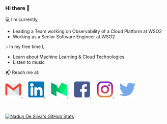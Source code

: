 ### Hi there 👋

💻 I’m currently,
- Leading a Team working on Observability of a Cloud Platform at WSO2
- Working as a Senior Software Engineer at WSO2

🎶 In my free time I,
- Learn about Machine Learning & Cloud Technologies
- Listen to music

📬 Reach me at:
<div>
    <a href="mailto:nadunrds@gmail.com">
        <img width="50" src="https://raw.githubusercontent.com/nadundesilva/nadundesilva/main/images/gmail.png">
    </a>
     
    <a href="https://www.linkedin.com/in/nadundesilva">
        <img width="50" src="https://raw.githubusercontent.com/nadundesilva/nadundesilva/main/images/linkedin.png">
    </a>
     
    <a href="https://medium.com/@nadundesilva">
        <img width="50" src="https://raw.githubusercontent.com/nadundesilva/nadundesilva/main/images/medium.png">
    </a>
     
    <a href="https://www.facebook.com/nadunrds">
        <img width="50" src="https://raw.githubusercontent.com/nadundesilva/nadundesilva/main/images/facebook.png">
    </a>
     
    <a href="https://www.instagram.com/nadunrds">
        <img width="50" src="https://raw.githubusercontent.com/nadundesilva/nadundesilva/main/images/instagram.png">
    </a>
     
    <a href="https://twitter.com/nadunrds">
        <img width="50" src="https://raw.githubusercontent.com/nadundesilva/nadundesilva/main/images/twitter.png">
    </a>
</div>
<br/><br/>

[![Nadun De Silva's GitHub Stats](https://github-readme-stats.vercel.app/api?username=nadundesilva&count_private=true&show_icons=true&include_all_commits=true&theme=dracula&custom_title=GitHub%20Stats)](https://nadundesilva.github.io)
